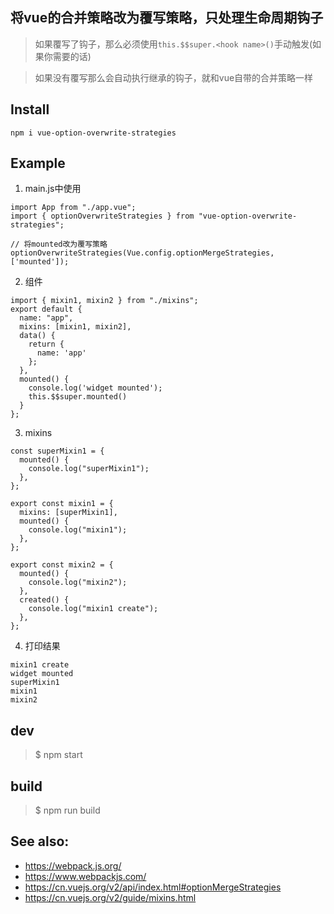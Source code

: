 ## 将vue的合并策略改为覆写策略，只处理生命周期钩子

> 如果覆写了钩子，那么必须使用`this.$$super.<hook name>()`手动触发(如果你需要的话)

> 如果没有覆写那么会自动执行继承的钩子，就和vue自带的合并策略一样

## Install
```
npm i vue-option-overwrite-strategies
```

## Example

1. main.js中使用
```
import App from "./app.vue";
import { optionOverwriteStrategies } from "vue-option-overwrite-strategies";

// 将mounted改为覆写策略
optionOverwriteStrategies(Vue.config.optionMergeStrategies, ['mounted']);
```

2. 组件
```
import { mixin1, mixin2 } from "./mixins";
export default {
  name: "app",
  mixins: [mixin1, mixin2],
  data() {
    return {
      name: 'app'
    };
  },
  mounted() {
    console.log('widget mounted');
    this.$$super.mounted()
  }
};
```

3. mixins
```
const superMixin1 = {
  mounted() {
    console.log("superMixin1");
  },
};

export const mixin1 = {
  mixins: [superMixin1],
  mounted() {
    console.log("mixin1");
  },
};

export const mixin2 = {
  mounted() {
    console.log("mixin2");
  },
  created() {
    console.log("mixin1 create");
  },
};
```

4. 打印结果
```
mixin1 create
widget mounted
superMixin1
mixin1
mixin2
```

## dev
> $ npm start

## build
> $ npm run build


## See also:
- https://webpack.js.org/
- https://www.webpackjs.com/
- https://cn.vuejs.org/v2/api/index.html#optionMergeStrategies
- https://cn.vuejs.org/v2/guide/mixins.html
